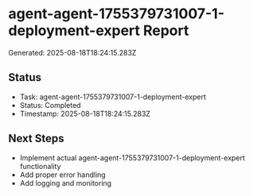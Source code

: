 # agent-agent-1755379731007-1-deployment-expert Report

Generated: 2025-08-18T18:24:15.283Z

## Status
- Task: agent-agent-1755379731007-1-deployment-expert
- Status: Completed
- Timestamp: 2025-08-18T18:24:15.283Z

## Next Steps
- Implement actual agent-agent-1755379731007-1-deployment-expert functionality
- Add proper error handling
- Add logging and monitoring
